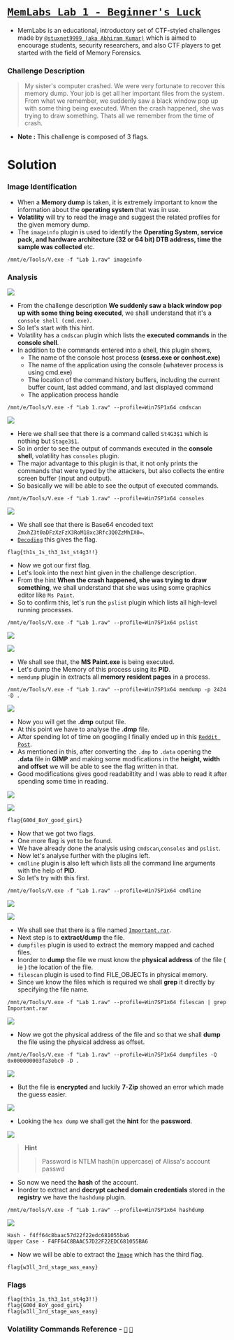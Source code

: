 # [`MemLabs Lab 1 - Beginner's Luck`](https://mega.nz/#!6l4BhKIb!l8ATZoliB_ULlvlkESwkPiXAETJEF7p91Gf9CWuQI70)

- MemLabs is an educational, introductory set of CTF-styled challenges made by [`@stuxnet9999 (aka Abhiram Kumar)`](https://github.com/stuxnet999) which is aimed to encourage students, security researchers, and also CTF players to get started with the field of Memory Forensics.

### Challenge Description

> My sister's computer crashed. We were very fortunate to recover this memory dump. Your job is get all her important files from the system. From what we remember, we suddenly saw a black window pop up with some thing being executed. When the crash happened, she was trying to draw something. Thats all we remember from the time of crash.

- **Note :** This challenge is composed of 3 flags.

# Solution

### Image Identification 

- When a **Memory dump** is taken, it is extremely important to know the information about the **operating system** that was in use.
- **Volatility** will try to read the image and suggest the related profiles for the given memory dump. 
- The `imageinfo` plugin is used to identify the **Operating System, service pack, and hardware architecture (32 or 64 bit) DTB address, time the sample was collected** etc.

```
/mnt/e/Tools/V.exe -f "Lab 1.raw" imageinfo
```

### Analysis

![](https://github.com/a3X3k/MemLabs/blob/main/Lab%201/Assets/1.png)

- From the challenge description **We suddenly saw a black window pop up with some thing being executed**, we shall understand that it's a `console shell (cmd.exe)`.
- So let's start with this hint.
- Volatility has a `cmdscan` plugin which lists the **executed commands** in the **console shell**.
- In addition to the commands entered into a shell, this plugin shows,
    - The name of the console host process **(csrss.exe or conhost.exe)**
    - The name of the application using the console (whatever process is using cmd.exe)
    - The location of the command history buffers, including the current buffer count, last added command, and last displayed command
    - The application process handle

```
/mnt/e/Tools/V.exe -f "Lab 1.raw" --profile=Win7SP1x64 cmdscan
```

![](https://github.com/a3X3k/MemLabs/blob/main/Lab%201/Assets/14.png)

- Here we shall see that there is a command called `St4G3$1` which is nothing but `Stage3$1`.
- So in order to see the output of commands executed in the **console shell**, volatility has `consoles` plugin.
- The major advantage to this plugin is that, it not only prints the commands that were typed by the attackers, but also collects the entire screen buffer (input and output).
- So basically we will be able to see the output of executed commands.

```
/mnt/e/Tools/V.exe -f "Lab 1.raw" --profile=Win7SP1x64 consoles
```

![](https://github.com/a3X3k/MemLabs/blob/main/Lab%201/Assets/9.png)

- We shall see that there is Base64 encoded text `ZmxhZ3t0aDFzXzFzX3RoM18xc3Rfc3Q0ZzMhIX0=`.
- [`Decoding`](https://www.base64decode.org/) this gives the flag.

```
flag{th1s_1s_th3_1st_st4g3!!}
```

- Now we got our first flag.
- Let's look into the next hint given in the challenge description.
- From the hint **When the crash happened, she was trying to draw something**, we shall understand that she was using some graphics editor like `Ms Paint`.
- So to confirm this, let's run the `pslist` plugin which lists all high-level running processes.

```
/mnt/e/Tools/V.exe -f "Lab 1.raw" --profile=Win7SP1x64 pslist
```

![](https://github.com/a3X3k/MemLabs/blob/main/Lab%201/Assets/15.png)

![](https://github.com/a3X3k/MemLabs/blob/main/Lab%201/Assets/16.png)

- We shall see that, the **MS Paint.exe** is being executed.
- Let's dump the Memory of this process using its **PID**.
- `memdump` plugin in extracts all **memory resident pages** in a process.

```
/mnt/e/Tools/V.exe -f "Lab 1.raw" --profile=Win7SP1x64 memdump -p 2424 -D .
```

![](https://github.com/a3X3k/MemLabs/blob/main/Lab%201/Assets/10.png)

- Now you will get the **.dmp** output file.
- At this point we have to analyse the **.dmp** file.
- After spending lot of time on googling I finally ended up in this [`Reddit Post`](https://www.reddit.com/r/netsec/comments/2x8f17/extracting_raw_pictures_from_memory_dumps/).
- As mentioned in this, after converting the `.dmp` to `.data` opening the **.data** file in **GIMP** and making some modifications in the **height, width and offset** we will be able to see the flag written in that.
- Good modifications gives good readabiltity and I was able to read it after spending some time in reading.

![](https://github.com/a3X3k/MemLabs/blob/main/Lab%201/Assets/12.png)

![](https://github.com/a3X3k/MemLabs/blob/main/Lab%201/Assets/13.png)

```
flag{G00d_BoY_good_girL}
```

- Now that we got two flags.
- One more flag is yet to be found.
- We have already done the analysis using `cmdscan`,`consoles` and `pslist`.
- Now let's analyse further with the plugins left.
- `cmdline` plugin is also left which lists all the command line arguments with the help of **PID**.
- So let's try with this first.

```
/mnt/e/Tools/V.exe -f "Lab 1.raw" --profile=Win7SP1x64 cmdline
```

![](https://github.com/a3X3k/MemLabs/blob/main/Lab%201/Assets/2.png)

![](https://github.com/a3X3k/MemLabs/blob/main/Lab%201/Assets/3.png)

- We shall see that there is a file named [`Important.rar`](https://github.com/a3X3k/MemLabs/blob/main/Lab%201/Assets/1.rar).
- Next step is to **extract/dump** the file.
- `dumpfiles` plugin is used to extract the memory mapped and cached files.
- Inorder to **dump** the file we must know the **physical address** of the file ( ie ) the location of the file.
- `filescan` plugin is used to find FILE_OBJECTs in physical memory.
- Since we know the files which is required we shall **grep** it directly by specifying the file name.

```
/mnt/e/Tools/V.exe -f "Lab 1.raw" --profile=Win7SP1x64 filescan | grep Important.rar
```

![](https://github.com/a3X3k/MemLabs/blob/main/Lab%201/Assets/4.png)

- Now we got the physical address of the file and so that we shall **dump** the file using the physical address as offset.

```
/mnt/e/Tools/V.exe -f "Lab 1.raw" --profile=Win7SP1x64 dumpfiles -Q 0x000000003fa3ebc0 -D .
```

![](https://github.com/a3X3k/MemLabs/blob/main/Lab%201/Assets/5.png)

- But the file is **encrypted** and luckily **7-Zip** showed an error which made the guess easier. 

![](https://github.com/a3X3k/MemLabs/blob/main/Lab%201/Assets/8.png)

- Looking the `hex dump` we shall get the **hint** for the **password**.

![](https://github.com/a3X3k/MemLabs/blob/main/Lab%201/Assets/6.png)

> **Hint**
> > Password is NTLM hash(in uppercase) of Alissa's account passwd

- So now we need the **hash** of the account.
- Inorder to extract and **decrypt cached domain credentials** stored in the **registry** we have the `hashdump` plugin.

```
/mnt/e/Tools/V.exe -f "Lab 1.raw" --profile=Win7SP1x64 hashdump
```

![](https://github.com/a3X3k/MemLabs/blob/main/Lab%201/Assets/7.png)

```
Hash - f4ff64c8baac57d22f22edc681055ba6
Upper Case - F4FF64C8BAAC57D22F22EDC681055BA6
```

- Now we will be able to extract the [`Image`](https://github.com/a3X3k/MemLabs/blob/main/Lab%201/Assets/flag3.png) which has the third flag.

```
flag{w3ll_3rd_stage_was_easy}
```

### Flags

```
flag{th1s_1s_th3_1st_st4g3!!}
flag{G00d_BoY_good_girL}
flag{w3ll_3rd_stage_was_easy}
```

### Volatility Commands Reference - [`📖`](https://github.com/volatilityfoundation/volatility/wiki/Command-Reference#dumpfiles) [`📖`](https://www.codersnoon.com/2021/01/volatility-cheatsheet-memory-forensics.html) 



